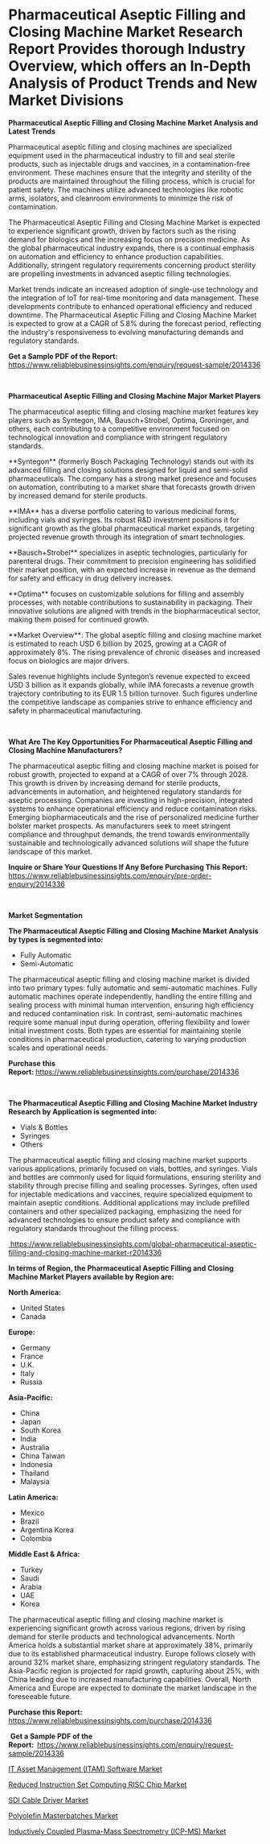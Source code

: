 <p><h1>Pharmaceutical Aseptic Filling and Closing Machine Market Research Report Provides thorough Industry Overview, which offers an In-Depth Analysis of Product Trends and New Market Divisions</h1></p><p><strong>Pharmaceutical Aseptic Filling and Closing Machine Market Analysis and Latest Trends</strong></p>
<p><p>Pharmaceutical aseptic filling and closing machines are specialized equipment used in the pharmaceutical industry to fill and seal sterile products, such as injectable drugs and vaccines, in a contamination-free environment. These machines ensure that the integrity and sterility of the products are maintained throughout the filling process, which is crucial for patient safety. The machines utilize advanced technologies like robotic arms, isolators, and cleanroom environments to minimize the risk of contamination.</p><p>The Pharmaceutical Aseptic Filling and Closing Machine Market is expected to experience significant growth, driven by factors such as the rising demand for biologics and the increasing focus on precision medicine. As the global pharmaceutical industry expands, there is a continual emphasis on automation and efficiency to enhance production capabilities. Additionally, stringent regulatory requirements concerning product sterility are propelling investments in advanced aseptic filling technologies.</p><p>Market trends indicate an increased adoption of single-use technology and the integration of IoT for real-time monitoring and data management. These developments contribute to enhanced operational efficiency and reduced downtime. The Pharmaceutical Aseptic Filling and Closing Machine Market is expected to grow at a CAGR of 5.8% during the forecast period, reflecting the industry's responsiveness to evolving manufacturing demands and regulatory standards.</p></p>
<p><strong>Get a Sample PDF of the Report:&nbsp;</strong> <a href="https://www.reliablebusinessinsights.com/enquiry/request-sample/2014336?utm_campaign=1113&utm_medium=2&utm_source=Github&utm_content=ia&utm_term=17012025&utm_id=pharmaceutical-aseptic-filling-and-closing-machine">https://www.reliablebusinessinsights.com/enquiry/request-sample/2014336</a></p>
<p>&nbsp;</p>
<p><strong>Pharmaceutical Aseptic Filling and Closing Machine Major Market Players</strong></p>
<p><p>The pharmaceutical aseptic filling and closing machine market features key players such as Syntegon, IMA, Bausch+Strobel, Optima, Groninger, and others, each contributing to a competitive environment focused on technological innovation and compliance with stringent regulatory standards.</p><p>**Syntegon** (formerly Bosch Packaging Technology) stands out with its advanced filling and closing solutions designed for liquid and semi-solid pharmaceuticals. The company has a strong market presence and focuses on automation, contributing to a market share that forecasts growth driven by increased demand for sterile products.</p><p>**IMA** has a diverse portfolio catering to various medicinal forms, including vials and syringes. Its robust R&D investment positions it for significant growth as the global pharmaceutical market expands, targeting projected revenue growth through its integration of smart technologies.</p><p>**Bausch+Strobel** specializes in aseptic technologies, particularly for parenteral drugs. Their commitment to precision engineering has solidified their market position, with an expected increase in revenue as the demand for safety and efficacy in drug delivery increases.</p><p>**Optima** focuses on customizable solutions for filling and assembly processes, with notable contributions to sustainability in packaging. Their innovative solutions are aligned with trends in the biopharmaceutical sector, making them poised for continued growth.</p><p>**Market Overview**: The global aseptic filling and closing machine market is estimated to reach USD 6 billion by 2025, growing at a CAGR of approximately 8%. The rising prevalence of chronic diseases and increased focus on biologics are major drivers. </p><p>Sales revenue highlights include Syntegon’s revenue expected to exceed USD 3 billion as it expands globally, while IMA forecasts a revenue growth trajectory contributing to its EUR 1.5 billion turnover. Such figures underline the competitive landscape as companies strive to enhance efficiency and safety in pharmaceutical manufacturing.</p></p>
<p>&nbsp;</p>
<p><strong>What Are The Key Opportunities For Pharmaceutical Aseptic Filling and Closing Machine Manufacturers?</strong></p>
<p><p>The pharmaceutical aseptic filling and closing machine market is poised for robust growth, projected to expand at a CAGR of over 7% through 2028. This growth is driven by increasing demand for sterile products, advancements in automation, and heightened regulatory standards for aseptic processing. Companies are investing in high-precision, integrated systems to enhance operational efficiency and reduce contamination risks. Emerging biopharmaceuticals and the rise of personalized medicine further bolster market prospects. As manufacturers seek to meet stringent compliance and throughput demands, the trend towards environmentally sustainable and technologically advanced solutions will shape the future landscape of this market.</p></p>
<p><strong>Inquire or Share Your Questions If Any Before Purchasing This Report:</strong> <a href="https://www.reliablebusinessinsights.com/enquiry/pre-order-enquiry/2014336?utm_campaign=1113&utm_medium=2&utm_source=Github&utm_content=ia&utm_term=17012025&utm_id=pharmaceutical-aseptic-filling-and-closing-machine">https://www.reliablebusinessinsights.com/enquiry/pre-order-enquiry/2014336</a></p>
<p>&nbsp;</p>
<p><strong>Market Segmentation</strong></p>
<p><strong>The Pharmaceutical Aseptic Filling and Closing Machine Market Analysis by types is segmented into:</strong></p>
<p><ul><li>Fully Automatic</li><li>Semi-Automatic</li></ul></p>
<p><p>The pharmaceutical aseptic filling and closing machine market is divided into two primary types: fully automatic and semi-automatic machines. Fully automatic machines operate independently, handling the entire filling and sealing process with minimal human intervention, ensuring high efficiency and reduced contamination risk. In contrast, semi-automatic machines require some manual input during operation, offering flexibility and lower initial investment costs. Both types are essential for maintaining sterile conditions in pharmaceutical production, catering to varying production scales and operational needs.</p></p>
<p><strong>Purchase this Report:&nbsp;</strong><a href="https://www.reliablebusinessinsights.com/purchase/2014336?utm_campaign=1113&utm_medium=2&utm_source=Github&utm_content=ia&utm_term=17012025&utm_id=pharmaceutical-aseptic-filling-and-closing-machine">https://www.reliablebusinessinsights.com/purchase/2014336</a></p>
<p>&nbsp;</p>
<p><strong>The Pharmaceutical Aseptic Filling and Closing Machine Market Industry Research by Application is segmented into:</strong></p>
<p><ul><li>Vials & Bottles</li><li>Syringes</li><li>Others</li></ul></p>
<p><p>The pharmaceutical aseptic filling and closing machine market supports various applications, primarily focused on vials, bottles, and syringes. Vials and bottles are commonly used for liquid formulations, ensuring sterility and stability through precise filling and sealing processes. Syringes, often used for injectable medications and vaccines, require specialized equipment to maintain aseptic conditions. Additional applications may include prefilled containers and other specialized packaging, emphasizing the need for advanced technologies to ensure product safety and compliance with regulatory standards throughout the filling process.</p></p>
<p><a href="https://www.reliablebusinessinsights.com/global-pharmaceutical-aseptic-filling-and-closing-machine-market-r2014336?utm_campaign=1113&utm_medium=2&utm_source=Github&utm_content=ia&utm_term=17012025&utm_id=pharmaceutical-aseptic-filling-and-closing-machine">&nbsp;https://www.reliablebusinessinsights.com/global-pharmaceutical-aseptic-filling-and-closing-machine-market-r2014336</a></p>
<p><strong>In terms of Region, the Pharmaceutical Aseptic Filling and Closing Machine Market Players available by Region are:</strong></p>
<p>
    <p> <strong> North America: </strong>
        <ul>
            <li>United States</li>
            <li>Canada</li>
        </ul>
        </p> 
    <p> <strong> Europe: </strong>
        <ul>
            <li>Germany</li>
            <li>France</li>
            <li>U.K.</li>
            <li>Italy</li>
            <li>Russia</li>
        </ul>
        </p> 
    <p> <strong> Asia-Pacific: </strong>
        <ul>
            <li>China</li>
            <li>Japan</li>
            <li>South Korea</li>
            <li>India</li>
            <li>Australia</li>
            <li>China Taiwan</li>
            <li>Indonesia</li>
            <li>Thailand</li>
            <li>Malaysia</li>
        </ul>
        </p> 
    <p> <strong> Latin America: </strong>
        <ul>
            <li>Mexico</li>
            <li>Brazil</li>
            <li>Argentina Korea</li>
            <li>Colombia</li>
        </ul>
        </p> 
    <p> <strong> Middle East & Africa: </strong>
        <ul>
            <li>Turkey</li>
            <li>Saudi</li>
            <li>Arabia</li>
            <li>UAE</li>
            <li>Korea</li>
        </ul>
    </p>
    </p>
<p><p>The pharmaceutical aseptic filling and closing machine market is experiencing significant growth across various regions, driven by rising demand for sterile products and technological advancements. North America holds a substantial market share at approximately 38%, primarily due to its established pharmaceutical industry. Europe follows closely with around 32% market share, emphasizing stringent regulatory standards. The Asia-Pacific region is projected for rapid growth, capturing about 25%, with China leading due to increased manufacturing capabilities. Overall, North America and Europe are expected to dominate the market landscape in the foreseeable future.</p></p>
<p><strong>Purchase this Report: </strong><a href="https://www.reliablebusinessinsights.com/purchase/2014336?utm_campaign=1113&utm_medium=2&utm_source=Github&utm_content=ia&utm_term=17012025&utm_id=pharmaceutical-aseptic-filling-and-closing-machine">https://www.reliablebusinessinsights.com/purchase/2014336</a></p>
<p>&nbsp;<strong>Get a Sample PDF of the Report:&nbsp;&nbsp;</strong><a href="https://www.reliablebusinessinsights.com/enquiry/request-sample/2014336?utm_campaign=1113&utm_medium=2&utm_source=Github&utm_content=ia&utm_term=17012025&utm_id=pharmaceutical-aseptic-filling-and-closing-machine">https://www.reliablebusinessinsights.com/enquiry/request-sample/2014336</a></p>
<p><strong></strong></p>
<p><p><a href="https://www.linkedin.com/pulse/asset-management-itam-software-market-segmentation-in-depth-ntaqc?utm_campaign=1113&utm_medium=2&utm_source=Github&utm_content=ia&utm_term=17012025&utm_id=pharmaceutical-aseptic-filling-and-closing-machine">IT Asset Management (ITAM) Software Market</a></p><p><a href="https://github.com/stillsfloria19981/Market-Research-Report-List-1/blob/main/reduced-instruction-set-computing-risc-chip-market.md?utm_campaign=1113&utm_medium=2&utm_source=Github&utm_content=ia&utm_term=17012025&utm_id=pharmaceutical-aseptic-filling-and-closing-machine">Reduced Instruction Set Computing RISC Chip Market</a></p><p><a href="https://github.com/triattwood9919/Market-Research-Report-List-1/blob/main/sdi-cable-driver-market.md?utm_campaign=1113&utm_medium=2&utm_source=Github&utm_content=ia&utm_term=17012025&utm_id=pharmaceutical-aseptic-filling-and-closing-machine">SDI Cable Driver Market</a></p><p><a href="https://www.linkedin.com/pulse/polyolefin-masterbatches-market-trend-analysis-forecasts-silgc?utm_campaign=1113&utm_medium=2&utm_source=Github&utm_content=ia&utm_term=17012025&utm_id=pharmaceutical-aseptic-filling-and-closing-machine">Polyolefin Masterbatches Market</a></p><p><a href="https://www.linkedin.com/pulse/inductively-coupled-plasma-mass-spectrometry-icp-ms-market-4osef?utm_campaign=1113&utm_medium=2&utm_source=Github&utm_content=ia&utm_term=17012025&utm_id=pharmaceutical-aseptic-filling-and-closing-machine">Inductively Coupled Plasma-Mass Spectrometry (ICP-MS) Market</a></p></p>